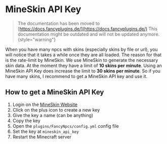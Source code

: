 # MineSkin API Key

> The documentation has been moved to [https://docs.fancyplugins.de/](https://docs.fancyplugins.de/)
> This documentation might be outdated and will not be updated anymore.
{style="warning"}

When you have many npcs with skins (especially skins by file or url), you will notice that it takes a while once they
are all loaded. The reason for that is the rate-limit by MineSkin. We use MineSkin to generate the necessary skin data.
At the moment they have a limit of **10 skins per minute**. Using an MineSkin API Key does increase the limit to **30
skins per minute**. So if you have many skins, I recommend to get a MineSkin API key and use it.

## How to get a MineSkin API Key

1. Login on the [MineSkin Website](https://account.mineskin.org/keys/)
2. Click on the plus icon to create a new key
3. Give the key a name (can be anything)
4. Copy the key
5. Open the `plugins/FancyNpcs/config.yml` config file
6. Set the key at `mineskin_api_key`
7. Restart the Minecraft server
